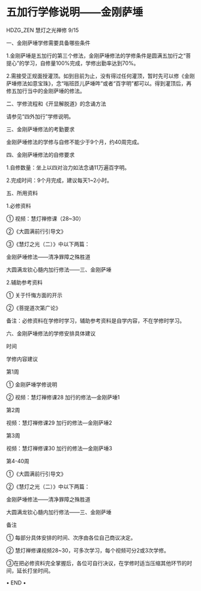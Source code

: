 # 五加行学修说明——金刚萨埵

HDZG\_ZEN 慧灯之光禅修 9/15

一、金刚萨埵学修需要具备哪些条件

1.金刚萨埵是五加行的第三个修法，金刚萨埵修法的学修条件是圆满五加行之“菩提心”的学习，自修量100%完成，学修出勤率达到70%。

2.需接受正规面授灌顶。如到目前为止，没有得过任何灌顶，暂时先可以修《金刚萨埵修法如意宝珠》，念“嗡班匝儿萨埵吽”或者“百字明”都可以。得到灌顶后，再修五加行当中的金刚萨埵的修法。

二、学修流程和《开显解脱道》的念诵方法

请参见“四外加行”学修说明。

三、金刚萨埵修法的考勤要求

金刚萨埵修法的学修与自修不能少于9个月，约40周完成。

四、金刚萨埵修法的自修要求

1.自修数量：坐上以四对治力如法念诵11万遍百字明。

2.完成时间：9个月完成，建议每天1~2小时。

五、所用资料

1.必修资料

① 视频：慧灯禅修课（28~30）

②《大圆满前行引导文》

③《慧灯之光（二）》中以下两篇：

金刚萨埵修法——清净罪障之殊胜道

大圆满龙钦心髓内加行修法——三、金刚萨埵

2.辅助参考资料

① 关于忏悔方面的开示

②《菩提道次第广论》

备注：必修资料在学修时学习，辅助参考资料是自学内容，不在学修时学习。

六、金刚萨埵修法的学修安排具体建议

时间

学修内容建议

第1周

① 金刚萨埵学修说明

② 视频：慧灯禅修课28 加行的修法—金刚萨埵1

第2周

视频：慧灯禅修课29 加行的修法—金刚萨埵2

第3周

视频：慧灯禅修课30 加行的修法—金刚萨埵3

第4-40周

①《大圆满前行引导文》

②《慧灯之光（二）》中以下两篇：

金刚萨埵修法——清净罪障之殊胜道

大圆满龙钦心髓内加行修法——三、金刚萨埵

备注

① 每部分具体安排的时间、次序由各位自己商议决定。

② 慧灯禅修课视频28~30，可多次学习，每个视频可分2或3次学修。

③在把必修资料完全掌握后，各位可自行决议，在学修时适当压缩其他环节的时间，延长打坐时间。

• END •

